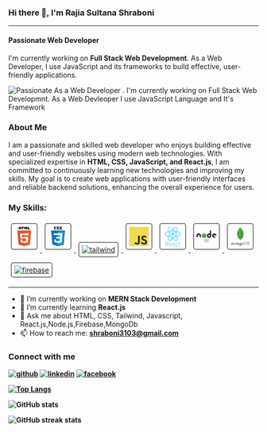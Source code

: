 ### Hi there 👋, I'm Rajia Sultana Shraboni
----------------------------------

#### Passionate Web Developer 
I'm currently working on <strong>Full Stack Web Development</strong>. As a Web Developer, I use JavaScript and its frameworks to build effective, user-friendly applications.

![Passionate As a Web Developer . I'm currently working on Full Stack Web Developmnt. As a Web Devleoper I use JavaScript Language and It's Framework](https://media.licdn.com/dms/image/v2/D5616AQE3tOL_neJF3w/profile-displaybackgroundimage-shrink_350_1400/profile-displaybackgroundimage-shrink_350_1400/0/1704393950168?e=1736380800&v=beta&t=DHevVgpbdlCCcc9LI26A-SDAk6TtxmJqIKnKrZRHyQU)



### About Me
I am a passionate and skilled web developer who enjoys building effective and user-friendly websites using modern web technologies. With specialized expertise in **HTML, CSS, JavaScript, and React.js**, I am committed to continuously learning new technologies and improving my skills. My goal is to create web applications with user-friendly interfaces and reliable backend solutions, enhancing the overall experience for users.





### My Skills:



 <p align="left">    
  <a href="https://www.w3.org/html/" target="_blank" rel="noreferrer">      
    <img src="https://raw.githubusercontent.com/devicons/devicon/master/icons/html5/html5-original-wordmark.svg" alt="html5" width="40" height="40" style="border: 2px solid gray; padding: 5px; margin: 5px; border-radius: 5px;"/>    
  </a>    
  <a href="https://www.w3schools.com/css/" target="_blank" rel="noreferrer">      
    <img src="https://raw.githubusercontent.com/devicons/devicon/master/icons/css3/css3-original-wordmark.svg" alt="css3" width="40" height="40" style="border: 2px solid gray; padding: 5px; margin: 5px; border-radius: 5px;"/>    
  </a>    
  <a href="https://tailwindcss.com/" target="_blank" rel="noreferrer">      
    <img src="https://www.vectorlogo.zone/logos/tailwindcss/tailwindcss-icon.svg" alt="tailwind" width="40" height="40" style="border: 2px solid gray; padding: 5px; margin: 5px; border-radius: 5px;"/>    
  </a>    
  <a href="https://developer.mozilla.org/en-US/docs/Web/JavaScript" target="_blank" rel="noreferrer">      
    <img src="https://raw.githubusercontent.com/devicons/devicon/master/icons/javascript/javascript-original.svg" alt="javascript" width="40" height="40" style="border: 2px solid gray; padding: 5px; margin: 5px; border-radius: 5px;"/>    
  </a>    
  <a href="https://reactjs.org/" target="_blank" rel="noreferrer">      
    <img src="https://raw.githubusercontent.com/devicons/devicon/master/icons/react/react-original-wordmark.svg" alt="react" width="40" height="40" style="border: 2px solid gray; padding: 5px; margin: 5px; border-radius: 5px;"/>    
  </a>    
  <a href="https://nodejs.org" target="_blank" rel="noreferrer">      
    <img src="https://raw.githubusercontent.com/devicons/devicon/master/icons/nodejs/nodejs-original-wordmark.svg" alt="nodejs" width="40" height="40" style="border: 2px solid gray; padding: 5px; margin: 5px; border-radius: 5px;"/>    
  </a>    
  <a href="https://www.mongodb.com/" target="_blank" rel="noreferrer">      
    <img src="https://raw.githubusercontent.com/devicons/devicon/master/icons/mongodb/mongodb-original-wordmark.svg" alt="mongodb" width="40" height="40" style="border: 2px solid gray; padding: 5px; margin: 5px; border-radius: 5px;"/>    
  </a>    
  <a href="https://firebase.google.com/" target="_blank" rel="noreferrer">      
    <img src="https://www.vectorlogo.zone/logos/firebase/firebase-icon.svg" alt="firebase" width="40" height="40" style="border: 2px solid gray; padding: 5px; margin: 5px; border-radius: 5px;"/>    
  </a>  
</p>



---------------------------

- 🔭 I’m currently working on <strong>MERN Stack Development</strong> 
- 🌱 I’m currently learning <strong>React.js</strong> 
- 💬 Ask me about HTML, CSS, Tailwind, Javascript, React.js,Node.js,Firebase,MongoDb 
- 📫 How to reach me: <strong>shraboni3103@gmail.com 

### Connect with me

[<img src='https://cdn.jsdelivr.net/npm/simple-icons@3.0.1/icons/github.svg' alt='github' height='40'>](https://github.com/https://github.com/rajiasultanashraboni)  [<img src='https://cdn.jsdelivr.net/npm/simple-icons@3.0.1/icons/linkedin.svg' alt='linkedin' height='40'>](https://www.linkedin.com/in/https://www.linkedin.com/in/rajia-sultana-shraboni-17096327b//)  [<img src='https://cdn.jsdelivr.net/npm/simple-icons@3.0.1/icons/facebook.svg' alt='facebook' height='40'>](https://www.facebook.com/https://www.facebook.com/rajiasultana.shraboni)

[![Top Langs](https://github-readme-stats.vercel.app/api/top-langs/?username=rajiasultanashraboni)](https://github.com/anuraghazra/github-readme-stats)

![GitHub stats](https://github-readme-stats.vercel.app/api?username=rajiasultanashraboni&show_icons=true&count_private=true)  


![GitHub streak stats](https://streak-stats.demolab.com/?user=rajiasultanashraboni)  
